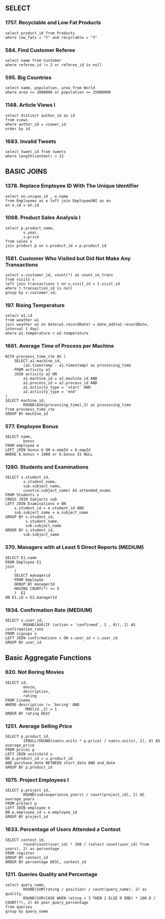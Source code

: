 ## SELECT

### 1757. Recyclable and Low Fat Products
```
select product_id from Products 
where low_fats = "Y" and recyclable = "Y"
```
### 584. Find Customer Referee
```
select name from Customer
where referee_id != 2 or referee_id is null
```

### 595. Big Countries
```
select name, population, area from World
where area >= 3000000 or population >= 25000000
```

### 1148. Article Views I
```
select distinct author_id as id
from views
where author_id = viewer_id 
order by id
```

### 1683. Invalid Tweets
```
select tweet_id from tweets
where length(content) > 15
```

## BASIC JOINS

### 1378. Replace Employee ID With The Unique Identifier
```
select en.unique_id , e.name 
from Employees as e left join EmployeeUNI as en
on e.id = en.id
```

### 1068. Product Sales Analysis I
```
select p.product_name, 
        s.year, 
        s.price 
from sales s
join product p on s.product_id = p.product_id
```

### 1581. Customer Who Visited but Did Not Make Any Transactions
```
select v.customer_id, count(*) as count_no_trans
from visits v 
left join transactions t on v.visit_id = t.visit_id 
where t.transaction_id is null 
group by v.customer_id; 
```

### 197. Rising Temperature
```
select w1.id 
from weather w1
join weather w2 on date(w1.recordDate) = date_add(w2.recordDate, interval 1 day)
where w1.temperature > w2.temperature
```

### 1661. Average Time of Process per Machine
```
WITH proceess_time_cte AS (
    SELECT a1.machine_id,
        (a2.timestamp - a1.timestamp) as processing_time
    FROM activity a1
    JOIN activity a2 ON 
        a1.machine_id = a2.machine_id AND 
        a1.process_id = a2.process_id AND
        a1.activity_type = 'start' AND
        a2.activity_type = 'end'
)
SELECT machine_id, 
        ROUND(AVG(processing_time),3) as processing_time
from proceess_time_cte
GROUP BY machine_id
```

### 577. Employee Bonus
```
SELECT name,
        bonus 
FROM employee e
LEFT jOIN bonus b ON e.empId = b.empId
WHERE b.bonus < 1000 or b.bonus IS NULL
```

### 1280. Students and Examinations
```
SELECT s.student_id,
        s.student_name,
        sub.subject_name, 
        count(e.subject_name) AS attended_exams
FROM Students s
CROSS JOIN Subjects sub
LEFT JOIN Examinations e ON 
    s.student_id = e.student_id AND
    sub.subject_name = e.subject_name
GROUP BY s.student_id, 
         s.student_name,
         sub.subject_name
ORDER BY s.student_id, 
        sub.subject_name
```

### 570. Managers with at Least 5 Direct Reports (MEDIUM)
```
SELECT E1.name 
FROM Employee E1
join
    (
    SELECT managerid
    FROM Employee 
    GROUP BY managerId
    HAVING COUNT(*) >= 5
    )  E2
ON E1.id = E2.managerId
```

### 1934. Confirmation Rate (MEDIUM)
```
SELECT s.user_id,
        ROUND(AVG(IF (action = 'confirmed', 1 , 0)), 2) AS confirmation_rate
FROM signups s
LEFT JOIN confirmations c ON s.user_id = c.user_id 
GROUP BY user_id
```

## Basic Aggregate Functions

### 620. Not Boring Movies
```
SELECT id, 
        movie, 
        description, 
        rating 
FROM Cinema 
WHERE description != 'boring' AND
         MOD(id ,2) = 1
ORDER BY rating DESC
```

### 1251. Average Selling Price
```
SELECT p.product_id,
        IFNULL(ROUND(sum(u.units * p.price) / sum(u.units), 2), 0) AS average_price
FROM prices p 
LEFT JOIN unitsSold u 
ON p.product_id = u.product_id
AND purchase_date BETWEEN start_date AND end_date
GROUP BY p.product_id
```

### 1075. Project Employees I
```
SELECT p.project_id, 
        ROUND(sum(experience_years) / count(project_id), 2) AS average_years
FROM project p
LEFT JOIN employee e
ON p.employee_id = e.employee_id
GROUP BY project_id
```

### 1633. Percentage of Users Attended a Contest
```
SELECT contest_id,
        round(count(user_id) * 100 / (select count(user_id) from users), 2) as percentage
FROM register 
GROUP BY contest_id
ORDER BY percentage DESC, contest_id 
```

### 1211. Queries Quality and Percentage
```
select query_name,
        ROUND(SUM(rating / position) / count(query_name), 2) as quality, 
        ROUND(SUM(CASE WHEN rating < 3 THEN 1 ELSE 0 END) * 100.0 / COUNT(*), 2) AS poor_query_percentage
from queries 
group by query_name
```



